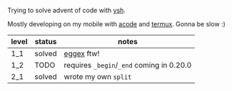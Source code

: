 Trying to solve advent of code with [ysh](https://www.oilshell.org/release/0.19.0/).

Mostly developing on my mobile with [acode](https://acode.app/) and [termux](https://termux.dev/en/). Gonna be slow :)

|level|status|notes|
|-|-|-|
|1_1|solved|[eggex](https://www.oilshell.org/release/0.19.0/doc/eggex.html) ftw!
|1_2|TODO|requires `_begin`/`_end` coming in 0.20.0|
|2_1|solved|wrote my own `split`
